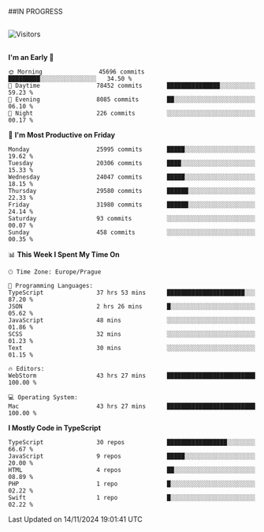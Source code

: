 ##IN PROGRESS
##
![Visitors](https://komarev.com/ghpvc/?username=petrbui&style=for-the-badge&label=Visitors+👀)



##
<!--
[![My GitHub stats](https://github-readme-stats.vercel.app/api?username=petrbui&theme=github_dark)](https://github.com/anuraghazra/github-readme-stats)

[![My wakatime stats](https://github-readme-stats.vercel.app/api/wakatime?username=petrbui&theme=github_dark)](https://github.com/anuraghazra/github-readme-stats)
-->
<!--START_SECTION:waka-->
**I'm an Early 🐤** 

```text
🌞 Morning                45696 commits       █████████░░░░░░░░░░░░░░░░   34.50 % 
🌆 Daytime                78452 commits       ███████████████░░░░░░░░░░   59.23 % 
🌃 Evening                8085 commits        ██░░░░░░░░░░░░░░░░░░░░░░░   06.10 % 
🌙 Night                  226 commits         ░░░░░░░░░░░░░░░░░░░░░░░░░   00.17 % 
```
📅 **I'm Most Productive on Friday** 

```text
Monday                   25995 commits       █████░░░░░░░░░░░░░░░░░░░░   19.62 % 
Tuesday                  20306 commits       ████░░░░░░░░░░░░░░░░░░░░░   15.33 % 
Wednesday                24047 commits       █████░░░░░░░░░░░░░░░░░░░░   18.15 % 
Thursday                 29580 commits       ██████░░░░░░░░░░░░░░░░░░░   22.33 % 
Friday                   31980 commits       ██████░░░░░░░░░░░░░░░░░░░   24.14 % 
Saturday                 93 commits          ░░░░░░░░░░░░░░░░░░░░░░░░░   00.07 % 
Sunday                   458 commits         ░░░░░░░░░░░░░░░░░░░░░░░░░   00.35 % 
```


📊 **This Week I Spent My Time On** 

```text
🕑︎ Time Zone: Europe/Prague

💬 Programming Languages: 
TypeScript               37 hrs 53 mins      ██████████████████████░░░   87.20 % 
JSON                     2 hrs 26 mins       █░░░░░░░░░░░░░░░░░░░░░░░░   05.62 % 
JavaScript               48 mins             ░░░░░░░░░░░░░░░░░░░░░░░░░   01.86 % 
SCSS                     32 mins             ░░░░░░░░░░░░░░░░░░░░░░░░░   01.23 % 
Text                     30 mins             ░░░░░░░░░░░░░░░░░░░░░░░░░   01.15 % 

🔥 Editors: 
WebStorm                 43 hrs 27 mins      █████████████████████████   100.00 % 

💻 Operating System: 
Mac                      43 hrs 27 mins      █████████████████████████   100.00 % 
```

**I Mostly Code in TypeScript** 

```text
TypeScript               30 repos            █████████████████░░░░░░░░   66.67 % 
JavaScript               9 repos             █████░░░░░░░░░░░░░░░░░░░░   20.00 % 
HTML                     4 repos             ██░░░░░░░░░░░░░░░░░░░░░░░   08.89 % 
PHP                      1 repo              █░░░░░░░░░░░░░░░░░░░░░░░░   02.22 % 
Swift                    1 repo              █░░░░░░░░░░░░░░░░░░░░░░░░   02.22 % 
```




 Last Updated on 14/11/2024 19:01:41 UTC
<!--END_SECTION:waka-->
